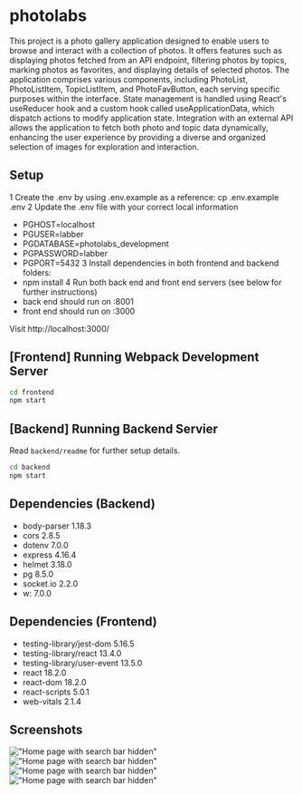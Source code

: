 # photolabs
This project is a photo gallery application designed to enable users to browse and interact with a collection of photos. It offers features such as displaying photos fetched from an API endpoint, filtering photos by topics, marking photos as favorites, and displaying details of selected photos. The application comprises various components, including PhotoList, PhotoListItem, TopicListItem, and PhotoFavButton, each serving specific purposes within the interface. State management is handled using React's useReducer hook and a custom hook called useApplicationData, which dispatch actions to modify application state. Integration with an external API allows the application to fetch both photo and topic data dynamically, enhancing the user experience by providing a diverse and organized selection of images for exploration and interaction.

## Setup

1 Create the .env by using .env.example as a reference: cp .env.example .env
2 Update the .env file with your correct local information
- PGHOST=localhost
- PGUSER=labber
- PGDATABASE=photolabs_development
- PGPASSWORD=labber
- PGPORT=5432
3 Install dependencies in both frontend and backend folders: 
- npm install 
4 Run both back end and front end servers (see below for further instructions)
- back end should run on :8001
- front end should run on :3000

Visit http://localhost:3000/

## [Frontend] Running Webpack Development Server

```sh
cd frontend
npm start
```

## [Backend] Running Backend Servier

Read `backend/readme` for further setup details.

```sh
cd backend
npm start
```
## Dependencies (Backend)

- body-parser 1.18.3
- cors 2.8.5
- dotenv 7.0.0
- express 4.16.4
- helmet 3.18.0
- pg 8.5.0
- socket.io 2.2.0
- w: 7.0.0

## Dependencies (Frontend)

- testing-library/jest-dom 5.16.5
- testing-library/react 13.4.0
- testing-library/user-event 13.5.0
- react 18.2.0
- react-dom 18.2.0
- react-scripts 5.0.1
- web-vitals 2.1.4

## Screenshots

!["Home page with search bar hidden"](https://github.com/GardRyan/midterm/blob/master/docs/Screen%20Shot%202024-02-16%20at%2013.04.04-fullpage.png)
!["Home page with search bar hidden"](https://github.com/GardRyan/midterm/blob/master/docs/Screen%20Shot%202024-02-16%20at%2013.04.04-fullpage.png)
!["Home page with search bar hidden"](https://github.com/GardRyan/midterm/blob/master/docs/Screen%20Shot%202024-02-16%20at%2013.04.04-fullpage.png)
!["Home page with search bar hidden"](https://github.com/GardRyan/midterm/blob/master/docs/Screen%20Shot%202024-02-16%20at%2013.04.04-fullpage.png)

